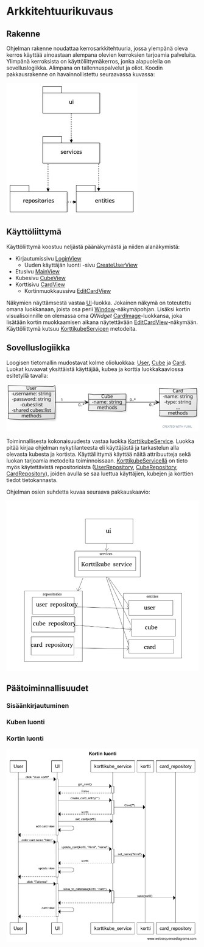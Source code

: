 # Arkkitehtuurikuvaus

## Rakenne

Ohjelman rakenne noudattaa kerrosarkkitehtuuria, jossa ylempänä oleva kerros käyttää ainoastaan alempana olevien kerroksien tarjoamia palveluita. Ylimpänä kerroksista on käyttöliittymäkerros, jonka alapuolella on sovelluslogiikka. Alimpana on tallennuspalvelut ja oliot. Koodin pakkausrakenne on havainnollistettu seuraavassa kuvassa:

![](./kuvat/pakkausrakenne.png)

## Käyttöliittymä
Käyttöliittymä koostuu neljästä päänäkymästä ja niiden alanäkymistä:
* Kirjautumissivu [LoginView](https://github.com/Noissi/ot_harjoitustyo/edit/master/src/ui/login_view.py)
  * Uuden käyttäjän luonti -sivu [CreateUserView](https://github.com/Noissi/ot_harjoitustyo/edit/master/src/ui/create_user_view.py)
* Etusivu [MainView](https://github.com/Noissi/ot_harjoitustyo/edit/master/src/ui/main_view.py)
* Kubesivu [CubeView](https://github.com/Noissi/ot_harjoitustyo/edit/master/src/ui/cube_view.py)
* Korttisivu [CardView](https://github.com/Noissi/ot_harjoitustyo/edit/master/src/ui/card_view.py)
  * Kortinmuokkaussivu [EditCardView](https://github.com/Noissi/ot_harjoitustyo/edit/master/src/ui/edit_card_view.py)

Näkymien näyttämsestä vastaa [UI](https://github.com/Noissi/ot_harjoitustyo/edit/master/src/ui/ui.py)-luokka. Jokainen näkymä on toteutettu omana luokkanaan, joista osa perii [Window](https://github.com/Noissi/ot_harjoitustyo/edit/master/src/ui/window.py)-näkymäpohjan. Lisäksi kortin visualisoinnille on olemassa oma _QWidget_ [CardImage](https://github.com/Noissi/ot_harjoitustyo/edit/master/src/ui/card_image.py)-luokkansa, joka lisätään kortin muokkaamisen aikana näytettävään [EditCardView](https://github.com/Noissi/ot_harjoitustyo/edit/master/src/ui/edit_card_view.py)-näkymään. Käyttöliittymä kutsuu [KorttikubeServicen](https://github.com/Noissi/ot_harjoitustyo/edit/master/src/services/korttikube_service.py) metodeita.

## Sovelluslogiikka

Loogisen tietomallin mudostavat kolme olioluokkaa: [User](https://github.com/Noissi/ot_harjoitustyo/edit/master/src/entities/user.py), [Cube](https://github.com/Noissi/ot_harjoitustyo/edit/master/src/entities/cube.py) ja [Card](https://github.com/Noissi/ot_harjoitustyo/edit/master/src/entities/card.py). Luokat kuvaavat yksittäistä käyttäjää, kubea ja korttia luokkakaaviossa esitetyllä tavalla:

![Luokka](./kuvat/luokkakaavio.svg)

Toiminnallisesta kokonaisuudesta vastaa luokka [KorttikubeService](https://github.com/Noissi/ot_harjoitustyo/edit/master/src/services/korttikube_service.py). Luokka pitää kirjaa ohjelman nykytilanteesta eli käyttäjästä ja tarkastelun alla olevasta kubesta ja kortista. Käyttäliittymä käyttää näitä attribuutteja sekä luokan tarjoamia metodeita toiminnoissaan. [KorttikubeServicellä](https://github.com/Noissi/ot_harjoitustyo/edit/master/src/services/korttikube_service.py) on tieto myös käytettävistä repositorioista ([UserRepository](https://github.com/Noissi/ot_harjoitustyo/edit/master/src/repositories/user_repository.py), [CubeRepository](https://github.com/Noissi/ot_harjoitustyo/edit/master/src/repositories/cube_repository.py), [CardRepository](https://github.com/Noissi/ot_harjoitustyo/edit/master/src/repositories/card_repository.py)), joiden avulla se saa luettua käyttäjien, kubejen ja korttien tiedot tietokannasta.

Ohjelman osien suhdetta kuvaa seuraava pakkauskaavio:

![Pakkaus](./kuvat/pakkauskaavio.png)

## Päätoiminnallisuudet

### Sisäänkirjautuminen

### Kuben luonti

### Kortin luonti

![Kortin_luonti](./kuvat/sekvenssikaavio_uusikortti.png)


